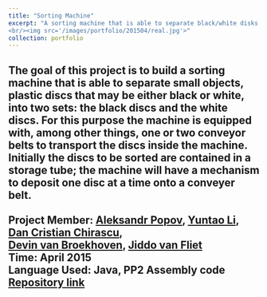 ```yaml
---
title: "Sorting Machine"
excerpt: "A sorting machine that is able to separate black/white disks. <br/><img src='/images/portfolio/201504/design.jpg'>
<br/><img src='/images/portfolio/201504/real.jpg'>"
collection: portfolio
---
```


The goal of this project is to build a sorting machine that is able to separate small objects, plastic discs that may be either black or white, into two sets: the black discs and the white discs. For this purpose the machine is equipped with, among other things, one or two conveyor belts to transport the discs inside the machine. Initially the discs to be sorted are contained in a storage tube; the machine will have a mechanism to deposit one disc at a time onto a conveyer belt.<br />
<br />
Project Member: [Aleksandr Popov](a.popov@student.tue.nl), [Yuntao Li](y.li.2@student.tue.nl), [Dan Cristian Chirascu](d.c.chirascu@student.tue.nl), <br />
[Devin van Broekhoven](d.v.broekhoven@student.tue.nl), [Jiddo van Fliet](j.g.v.vliet@student.tue.nl)<br />
Time: April 2015 <br />
Language Used: Java, PP2 Assembly code <br />
[Repository link](https://github.com/L3ONARDO/SortingMachine) <br />
---
